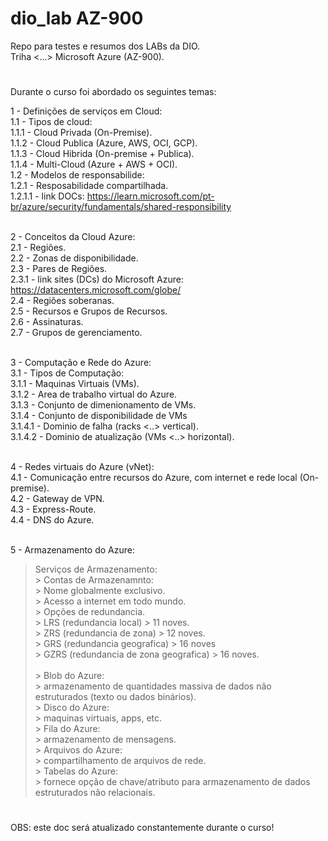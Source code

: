 # dio_lab AZ-900

Repo para testes e resumos dos LABs da DIO.</br >
Triha <...> Microsoft Azure (AZ-900).

#

Durante o curso foi abordado os seguintes temas:

1 - Definições de serviços em Cloud:</br >
  1.1 - Tipos de cloud:</br >
    1.1.1 - Cloud Privada (On-Premise).</br >
    1.1.2 - Cloud Publica (Azure, AWS, OCI, GCP).</br >
    1.1.3 - Cloud Hibrida (On-premise + Publica).</br >
    1.1.4 - Multi-Cloud (Azure + AWS + OCI).</br >
  1.2 - Modelos de responsabilide:</br >
    1.2.1 - Resposabilidade compartilhada.</br >
      1.2.1.1 - link DOCs: https://learn.microsoft.com/pt-br/azure/security/fundamentals/shared-responsibility</br > </br >

2 - Conceitos da Cloud Azure:</br >
  2.1 - Regiões.</br >
  2.2 - Zonas de disponibilidade.</br >
  2.3 - Pares de Regiões.</br >
    2.3.1 - link sites (DCs) do Microsoft Azure: https://datacenters.microsoft.com/globe/</br >
  2.4 - Regiões soberanas.</br >
  2.5 - Recursos e Grupos de Recursos.</br >
  2.6 - Assinaturas.</br >
  2.7 - Grupos de gerenciamento.</br ></br >

3 - Computação e Rede do Azure:</br >
  3.1 - Tipos de Computação:</br >
    3.1.1 - Maquinas Virtuais (VMs).</br >
    3.1.2 - Area de trabalho virtual do Azure.</br >
    3.1.3 - Conjunto de dimenionamento de VMs.</br >
    3.1.4 - Conjunto de disponibilidade de VMs</br >
      3.1.4.1 - Dominio de falha (racks <..> vertical).</br >
      3.1.4.2 - Dominio de atualização (VMs <..> horizontal).</br ></br >

4 - Redes virtuais do Azure (vNet):</br >
  4.1 - Comunicação entre recursos do Azure, com internet e rede local (On-premise).</br >
  4.2 - Gateway de VPN.</br >
  4.3 - Express-Route.</br >
  4.4 - DNS do Azure.</br ></br >

5 - Armazenamento do Azure:</br >
> Serviços de Armazenamento:</br >
		> Contas de Armazenamnto:</br >
			> Nome globalmente exclusivo.</br >
			> Acesso a internet em todo mundo.</br >
			> Opções de redundancia.</br >
				> LRS (redundancia local) > 11 noves.</br >
				> ZRS (redundancia de zona) > 12 noves.</br >
				> GRS (redundancia geografica) > 16 noves</br >
				> GZRS (redundancia de zona geografica) > 16 noves.</br ></br >
		> Blob do Azure:</br >
			> armazenamento de quantidades massiva de dados não estruturados (texto ou dados binários).</br >
		> Disco do Azure:</br >
			> maquinas virtuais, apps, etc.</br >
		> Fila do Azure:</br >
			> armazenamento de mensagens.</br >
		> Arquivos do Azure:</br >
			> compartilhamento de arquivos de rede.</br >
		> Tabelas do Azure:</br >
			> fornece opção de chave/atributo para armazenamento de dados estruturados não relacionais.</br >
#

OBS: este doc será atualizado constantemente durante o curso!</br >

#
